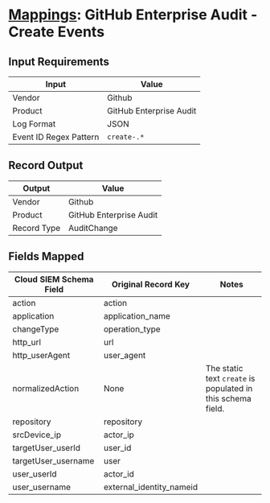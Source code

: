 # [Mappings](README.md): GitHub Enterprise Audit  - Create Events

## Input Requirements

|Input|Value|
|-----|-----|
|Vendor|Github|
|Product|GitHub Enterprise Audit|
|Log Format|JSON|
|Event ID Regex Pattern|`create-.*`|

## Record Output

|Output|Value|
|------|-----|
|Vendor|Github|
|Product|GitHub Enterprise Audit|
|Record Type|AuditChange|

## Fields Mapped

|Cloud SIEM Schema Field|Original Record Key|Notes|
|-----------------------|-------------------|-----|
|action|action||
|application|application_name||
|changeType|operation_type||
|http_url|url||
|http_userAgent|user_agent||
|normalizedAction|None|The static text `create` is populated in this schema field.|
|repository|repository||
|srcDevice_ip|actor_ip||
|targetUser_userId|user_id||
|targetUser_username|user||
|user_userId|actor_id||
|user_username|external_identity_nameid||

